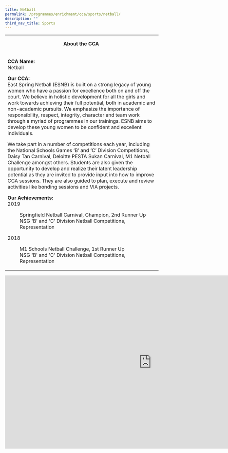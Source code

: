 ```yaml
---
title: Netball
permalink: /programmes/enrichment/cca/sports/netball/
description: ""
third_nav_title: Sports
---
```

<table>
<tbody>
<tr>
<td width="590">
<p style="text-align: center;"><strong>About the CCA&nbsp;</strong></p>
</td>
</tr>
<tr>
<td width="590">
<p><strong>CCA Name:<br /></strong>Netball</p>
<p><strong>Our CCA:<br /></strong>East Spring Netball (ESNB) is built on a strong legacy of young women who have a passion for excellence both on and off the court. We believe in holistic development for all the girls and work towards achieving their full potential, both in academic and non-academic pursuits. We emphasize the importance of responsibility, respect, integrity, character and team work through a myriad of programmes in our trainings. ESNB aims to develop these young women to be confident and excellent individuals.</p>
<p>We take part in a number of competitions each year, including the National Schools Games &lsquo;B&rsquo; and &lsquo;C&rsquo; Division Competitions, Daisy Tan Carnival, Deloitte PESTA Sukan Carnival, M1 Netball Challenge amongst others. Students are also given the opportunity to develop and realize their latent leadership potential as they are invited to provide input into how to improve CCA sessions. They are also guided to plan, execute and review activities like bonding sessions and VIA projects.</p>
<p><strong>Our Achievements: <br /></strong>2019</p>
<p style="padding-left: 40px;">Springfield Netball Carnival, Champion, 2nd Runner Up<br />NSG 'B' and 'C' Division Netball Competitions, Representation</p>
<p>2018</p>
<p style="padding-left: 40px;">M1 Schools Netball Challenge, 1st Runner Up<br />NSG 'B' and 'C' Division Netball Competitions, Representation</p>
</td>
</tr>
</tbody>
</table>
<iframe src="https://docs.google.com/presentation/d/e/2PACX-1vSf_4HwwGzqWipHZCBSg5t21X3hpRdPP1o5jveF2K1qxv-LQ6qbzs5q7QeqSKL4JEvzLkUPzvwymjU4/embed?start=false&loop=false&delayms=10000" frameborder="0" width="960" height="569" allowfullscreen="true"></iframe>